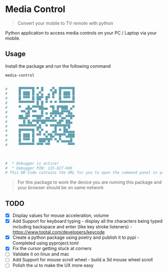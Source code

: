 # Media Control

> Convert your mobile to TV remote with python

Python application to access media controls on your PC / Laptop via your mobile.

## Usage 

Install the package and run the following command


```bash
media-control

                                 
#     █▀▀▀▀▀█ ▀ █   ▄▀▄ █▀▀▀▀▀█    
#     █ ███ █ ▄▀▄  ▄ █▀ █ ███ █    
#     █ ▀▀▀ █ ██▀ █▀ ▀  █ ▀▀▀ █    
#     ▀▀▀▀▀▀▀ █ █ ▀ ▀ ▀ ▀▀▀▀▀▀▀    
#     ▀  ▄█▄▀▀▀██▄▄ ▀█ █▀███ ▄▀    
#      ▀▀▄█ ▀▀  █ ▄ ▄███▄█▀▀█▄     
#     ██▄█▀ ▀▀██▀ ▄▄▀▄▀ ▀▄▄▀▀█▀    
#       █ █▄▀▀█▀██▀▀▀▀▀▄█▀ ██▄     
#     ▀▀▀▀▀▀▀▀▄█  ▀ ▀▀█▀▀▀█▀█      
#     █▀▀▀▀▀█ ▀▄▀ ▄  ▄█ ▀ ██▄▄▄    
#     █ ███ █ ▀▀ ▀▄▀█▄▀▀█▀▀▄███    
#     █ ▀▀▀ █  ███▀█▀ ▀▄▀▄▄▄▄█     
#     ▀▀▀▀▀▀▀ ▀▀▀ ▀▀        ▀▀▀    
                                 
                                 

#  * Debugger is active!
#  * Debugger PIN: 115-827-049
# This QR Code contains the URL for you to open the command panel in your browser
```

> For this package to work the device you are running this package and your browser should be on same network

## TODO

- [x] Display values for mouse acceleration, volume
- [x] Add Support for keyboard typing - display all the characters being typed including backspace and enter (like key stroke listeners) - https://www.toptal.com/developers/keycode
- [x] Create a python package using poetry and publish it to pypi - Completed using pyproject.toml
- [x] Fix the cursor getting stuck at corners
- [ ] Validate it on linux and mac
- [ ] Add Support for mouse scroll wheel - build a 3d mouse wheel scroll
- [ ] Polish the ui to make the UX more easy